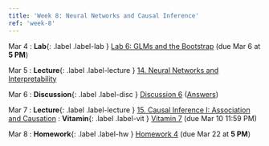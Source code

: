 ```yaml
---
title: 'Week 8: Neural Networks and Causal Inference'
ref: 'week-8'
---
```


Mar 4
: **Lab**{: .label .label-lab } [Lab 6: GLMs and the Bootstrap](https://data102.datahub.berkeley.edu/hub/user-redirect/git-pull?repo=https%3A%2F%2Fgithub.com%2Fds-102%2Fsp24-materials&urlpath=lab%2Ftree%2Fsp24-materials%2Flab%2Flab06%2Flab06.ipynb&branch=main) (due Mar 6 at **5 PM**)

Mar 5
: **Lecture**{: .label .label-lecture } [14. Neural Networks and Interpretability](lecture/lec14)

Mar 6
: **Discussion**{: .label .label-disc } [Discussion 6](https://drive.google.com/file/d/1Sg6hJHVATncwXd5WzOPFH9yglz-CfNRp/view?usp=drivesdk) ([Answers](https://drive.google.com/file/d/1YfmE4TzSMd09O1DEpb485kyC-GT-k6A-/view?usp=drive_link))

Mar 7
: **Lecture**{: .label .label-lecture } [15. Causal Inference I: Association and Causation](lecture/lec15)
: **Vitamin**{: .label .label-vit } [Vitamin 7](https://www.gradescope.com/courses/711377/assignments/4211918) (due Mar 10 11:59 PM)

Mar 8
: **Homework**{: .label .label-hw } [Homework 4](https://data102.datahub.berkeley.edu/hub/user-redirect/git-pull?repo=https%3A%2F%2Fgithub.com%2Fds-102%2Fsp24-materials&urlpath=lab%2Ftree%2Fsp24-materials%2Fhw%2Fhw4%2Fhw4.pdf&branch=main) (due Mar 22 at **5 PM**)
